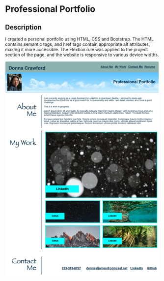 # Professional Portfolio

## Description

I created a personal portfolio using HTML, CSS and Bootstrap.  The HTML contains semantic tags, and href tags contain appropriate alt attributes, making it more accessible.  The Flexbox rule was applied to the project section of the page, and the website is responsive to various device widths.

![Screen Shot of my Project](./Assets/Homework02ScreenShot.png)



